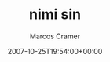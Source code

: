 ---
title: 'nimi sin'
posts: 7
hash: 't428'
author: 'Marcos Cramer'
date: 2007-10-25T19:54:00+00:00
sources:
  - http://forums.tokipona.org/viewtopic.php%3Ft=428.html
---